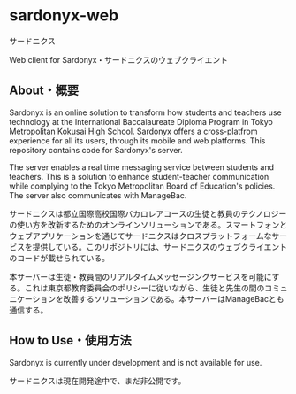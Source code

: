 # sardonyx-web
サードニクス

Web client for Sardonyx・サードニクスのウェブクライエント

## About・概要
Sardonyx is an online solution to transform how students and teachers use technology at the International Baccalaureate Diploma Program in Tokyo Metropolitan Kokusai High School. Sardonyx offers a cross-platfrom experience for all its users, through its mobile and web platforms. This repository contains code for Sardonyx's server.

The server enables a real time messaging service between students and teachers. This is a solution to enhance student-teacher communication while complying to the Tokyo Metropolitan Board of Education's policies. The server also communicates with ManageBac.

サードニクスは都立国際高校国際バカロレアコースの生徒と教員のテクノロジーの使い方を改新するためのオンラインソリューションである。スマートフォンとウェブアプリケーションを通じてサードニクスはクロスプラットフォームなサービスを提供している。このリポジトリには、サードニクスのウェブクライエントのコードが載せられている。

本サーバーは生徒・教員間のリアルタイムメッセージングサービスを可能にする。これは東京都教育委員会のポリシーに従いながら、生徒と先生の間のコミュニケーションを改善するソリューションである。本サーバーはManageBacとも通信する。

## How to Use・使用方法
Sardonyx is currently under development and is not available for use.

サードニクスは現在開発途中で、まだ非公開です。
